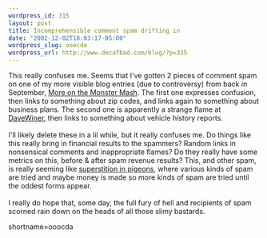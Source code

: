 ```yaml
--- 
wordpress_id: 315
layout: post
title: Incomprehensible comment spam drifting in
date: "2002-12-02T18:03:17-05:00"
wordpress_slug: ooocda
wordpress_url: http://www.decafbad.com/blog/?p=315
---
```

This really confuses me.  Seems that I've gotten 2 pieces of comment spam on one of my more visible blog entries (due to controversy) from back in September, <a href="http://www.decafbad.com/news_archives/000278.phtml">More on the Monster Mash</a>.  The first one expresses confusion, then links to something about zip codes, and links again to something about business plans.  The second one is apparently a strange flame at <a href="http://www.decafbad.com/twiki/bin/view/Main/DaveWiner">DaveWiner</a>, then links to something about vehicle history reports.
<br /><br />
I'll likely delete these in a lil while, but it really confuses me.  Do things like this really bring in financial results to the spammers?  Random links in nonsensical comments and inappropriate flames?  Do they really have some metrics on this, before &amp; after spam revenue results?  This, and other spam, is really seeming like <a href="http://psychclassics.yorku.ca/Skinner/Pigeon/">superstition in pigeons</a>, where various kinds of spam are tried and maybe money is made so more kinds of spam are tried until the oddest forms appear.
<br /><br />
I really do hope that, some day, the full fury of hell and recipients of spam scorned rain down on the heads of all those slimy bastards.
<!--more-->
shortname=ooocda
